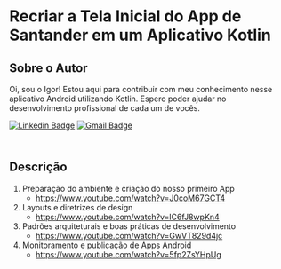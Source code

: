 # Recriar a Tela Inicial do App de Santander em um Aplicativo Kotlin

## Sobre o Autor
Oi, sou o Igor! Estou aqui para contribuir com meu conhecimento nesse aplicativo Android utilizando Kotlin. Espero poder ajudar no desenvolvimento profissional de cada um de vocês.

[![Linkedin Badge](https://img.shields.io/badge/-Igor_Bagliotti-blue?style=flat-square&logo=Linkedin&logoColor=white&link=https://br.linkedin.com/in/igor-rotondo-bagliotti-b1612b69)](https://br.linkedin.com/in/igor-rotondo-bagliotti-b1612b69)  [![Gmail Badge](https://img.shields.io/badge/-igor.bagliotti@gmail.com-c14438?style=flat-square&logo=Gmail&logoColor=white&link=mailto:igor.bagliotti@gmail.com)](mailto:igor.bagliotti@gmail.com)

## <br />Descrição
1. Preparação do ambiente e criação do nosso primeiro App
    - https://www.youtube.com/watch?v=J0coM67GCT4
3. Layouts e diretrizes de design
    - https://www.youtube.com/watch?v=lC6fJ8wpKn4
5. Padrões arquiteturais e boas práticas de desenvolvimento
    - https://www.youtube.com/watch?v=GwVT829d4jc
7. Monitoramento e publicação de Apps Android
    - https://www.youtube.com/watch?v=5fp2ZsYHpUg
